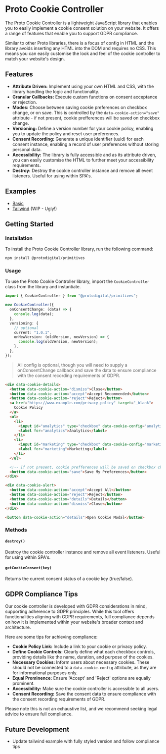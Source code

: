# Proto Cookie Controller

The Proto Cookie Controller is a lightweight JavaScript library that enables you to easily implement a cookie consent solution on your website. It offers a range of features that enable you to support GDPR compliance.

Similar to other Proto libraries, there is a focus of config in HTML and the library avoids inserting any HTML into the DOM and requires no CSS. This means you can easily customise the look and feel of the cookie controller to match your website's design.

## Features

- **Attribute Driven:** Implement using your own HTML and CSS, with the library handling the logic and functionality.
- **Granular Callbacks:** Execute custom functions on consent acceptance or rejection.
- **Modes:** Choose between saving cookie preferences on checkbox change, or on save. This is controlled by the `data-cookie-action="save"` attribute - if not present, cookie prefferences will be saved on checkbox change.
- **Versioning:** Define a version number for your cookie policy, enabling you to update the policy and reset user preferences.
- **Consent Recording:** Generate a unique identifier (uuid) for each consent instance, enabling a record of user preferences without storing personal data.
- **Accessibility:** The library is fully accessible and as its attribute driven, you can easily customise the HTML to further meet your accessibility requirements.
- **Destroy:** Destroy the cookie controller instance and remove all event listeners. Useful for using within SPA's.

## Examples

- [Basic](https://github.com/ProtoDigitalUK/proto_primitives/tree/master/packages/cookie-controller/examples/basic.html)
- [Tailwind](https://github.com/ProtoDigitalUK/proto_primitives/tree/master/packages/cookie-controller/examples/tailwind.html) (WIP - Ugly!)

## Getting Started

### Installation

To install the Proto Cookie Controller library, run the following command:

```bash
npm install @protodigital/primitives
```

### Usage

To use the Proto Cookie Controller library, import the `CookieController` class from the library and instantiate.

```typescript
import { CookieController } from "@protodigital/primitives";

new CookieController({
  onConsentChange: (data) => {
    console.log(data);
  },
  versioning: {
    // optional
    current: "1.0.1",
    onNewVersion: (oldVersion, newVersion) => {
      console.log(oldVersion, newVersion);
    },
  },
});
```

> All config is optional, though you will need to supply a onConsentChange callback and save the data to ensure compliance with the consent recording requirements of GDPR.

```html
<div data-cookie-details>
  <button data-cookie-action="dismiss">Close</button>
  <button data-cookie-action="accept">Accept Recommended</button>
  <button data-cookie-action="reject">Reject</button>
  <a href="https://www.example.com/privacy-policy" target="_blank">
    Cookie Policy
  </a>
  <ul>
    <li>
      <input id="analytics" type="checkbox" data-cookie-config="analytics" />
      <label for="analytics">Analytics</label>
    </li>
    <li>
      <input id="marketing" type="checkbox" data-cookie-config="marketing" />
      <label for="marketing">Marketing</label>
    </li>
  </ul>

  <!-- If not present, cookie prefferences will be saved on checkbox change -->
  <button data-cookie-action="save">Save My Preferences</button>
</div>

<div data-cookie-alert>
  <button data-cookie-action="accept">Accept All</button>
  <button data-cookie-action="reject">Reject</button>
  <button data-cookie-action="details">Details</button>
  <button data-cookie-action="dismiss">Close</button>
</div>

<button data-cookie-action="details">Open Cookie Modal</button>
```

### Methods

#### `destroy()`

Destroy the cookie controller instance and remove all event listeners. Useful for using within SPA's.

#### `getCookieConsent(key)`

Returns the current consent status of a cookie key (true/false).

## GDPR Compliance Tips

Our cookie controller is developed with GDPR considerations in mind, supporting adherence to GDPR principles. While this tool offers functionalities aligning with GDPR requirements, full compliance depends on how it is implemented within your website's broader context and architecture.

Here are some tips for achieving compliance:

- **Cookie Policy Link:** Include a link to your cookie or privacy policy.
- **Define Cookie Controls:** Clearly define what each checkbox controls, providing details like the name, duration, and purpose of the cookies.
- **Necessary Cookies:** Inform users about necessary cookies. These should not be connected to a `data-cookie-config` attribute, as they are for informational purposes only.
- **Equal Prominence:** Ensure 'Accept' and 'Reject' options are equally prominent.
- **Accessibility:** Make sure the cookie controller is accessible to all users.
- **Consent Recording:** Save the consent data to ensure compliance with the consent recording requirements of GDPR.

Please note this is not an exhaustive list, and we recommend seeking legal advice to ensure full compliance.

## Future Development

- Update tailwind example with fully styled version and follow compliance tips
